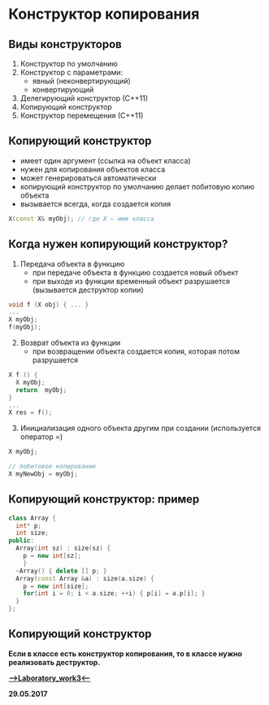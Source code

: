 Конструктор  копирования
===

Виды конструкторов
---

1. Конструктор по умолчанию
2. Конструктор с параметрами:
    * явный (неконвертирующий) 
    * конвертирующий
3. Делегирующий конструктор (С++11)
4. Копирующий конструктор
5. Конструктор перемещения (С++11)

Копирующий конструктор
---
      
* имеет один аргумент (ссылка на объект класса)
* нужен для копирования объектов класса
* может генерироваться автоматически
* копирующий конструктор по умолчанию делает побитовую копию объекта
* вызывается всегда, когда создается копия

```cpp
Х(const X& myObj); // где X – имя класса
```

Когда нужен копирующий конструктор?
---
      
1. Передача объекта в функцию
    * при передаче объекта в функцию создается новый объект
    * при выходе из функции временный объект разрушается (вызывается деструктор копии)

```cpp
void f (X obj) { ... }
...
X myObj;
f(myObj);
```

2. Возврат объекта из функции
    * при возвращении объекта создается копия, которая потом разрушается

```cpp
X f () { 
  X myObj;
  return  myObj;
}
...
X res = f();
```

3. Инициализация одного объекта другим при создании (используется оператор =)

```cpp
X myObj;

// побитовое копирование
X myNewObj = myObj;
```

Копирующий конструктор: пример
---

```cpp
class Array {
  int* p;
  int size;
public:
  Array(int sz) : size(sz) {
    p = new int[sz];
    }
  ~Array() { delete [] p; }
  Array(const Array &a) : size(a.size) {
    p = new int[size];
    for(int i = 0; i < a.size; ++i) { p[i] = a.p[i]; }
  }
};
```

Копирующий конструктор
---

__Если в классе есть конструктор копирования, то в классе нужно реализовать деструктор.__

[**-->Laboratory_work3<--**](https://github.com/SuvStreet/IT_Step_Cpp/tree/master/Laboratory_work/Work3)

**29.05.2017**
